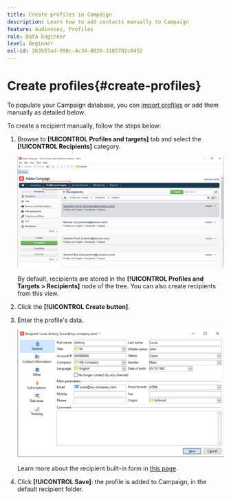 ```yaml
---
title: Create profiles in Campaign
description: Learn how to add contacts manually to Campaign
feature: Audiences, Profiles
role: Data Engineer
level: Beginner
exl-id: 363b53ad-098c-4c34-8026-3185702c0452
---
```

# Create profiles{#create-profiles}

To populate your Campaign database, you can [import profiles](import-profiles.md) or add them manually as detailed below. 

To create a recipient manually, follow the steps below:

1. Browse to **[!UICONTROL Profiles and targets]** tab and select the **[!UICONTROL Recipients]** category. 

    ![](assets/profiles-and-targets.png)

    By default, recipients are stored in the **[!UICONTROL Profiles and Targets > Recipients]** node of the tree. You can also create recipients from this view. 

1. Click the **[!UICONTROL Create button]**.
1. Enter the profile's data. 

    ![](assets/new-recipient.png)

    Learn more about the recipient built-in form in [this page](view-profiles.md#edit-a-profiles).

1. Click **[!UICONTROL Save]**: the profile is added to Campaign, in the default recipient folder.
